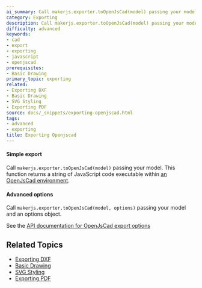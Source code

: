 ```yaml
---
ai_summary: Call makerjs.exporter.toOpenJsCad(model) passing your model.
category: Exporting
description: Call makerjs.exporter.toOpenJsCad(model) passing your model.
difficulty: advanced
keywords:
- cad
- export
- exporting
- javascript
- openjscad
prerequisites:
- Basic Drawing
primary_topic: exporting
related:
- Exporting DXF
- Basic Drawing
- SVG Styling
- Exporting PDF
source: docs/_snippets/exporting-openjscad.html
tags:
- advanced
- exporting
title: Exporting Openjscad
---
```

#### Simple export

Call `makerjs.exporter.toOpenJsCad(model)` passing your model.
This function returns a string of JavaScript code executable within [an OpenJsCad environment](https://joostn.github.io/OpenJsCad/).

#### Advanced options

Call `makerjs.exporter.toOpenJsCad(model, options)` passing your model and an options object.

See the [API documentation for OpenJsCad export options](../api/interfaces/makerjs.exporter.iopenjscadoptions.html#content)

## Related Topics

- [Exporting DXF](../index.md)
- [Basic Drawing](../index.md)
- [SVG Styling](../index.md)
- [Exporting PDF](../index.md)

